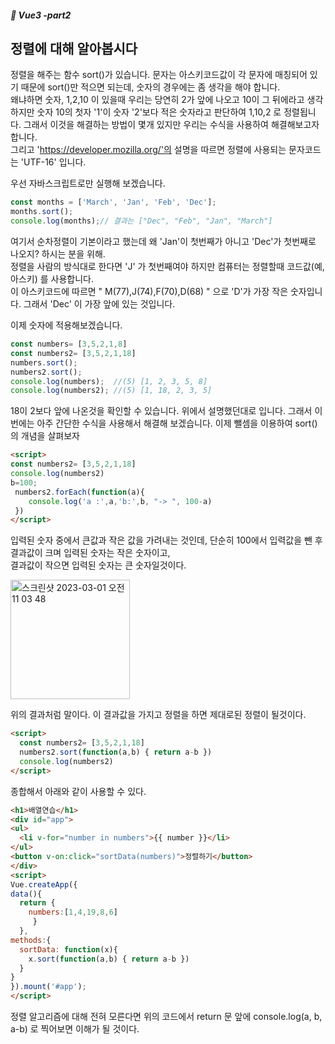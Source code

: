 ##### :cactus: Vue3 -part2

## 정렬에 대해 알아봅시다
정렬을 해주는 함수 sort()가 있습니다. 문자는 아스키코드값이 각 문자에 매칭되어 있기 때문에 sort()만 적으면 되는데, 숫자의 경우에는 좀 생각을 해야 합니다.   
왜냐하면 숫자, 1,2,10 이 있을때 우리는 당연히 2가 앞에 나오고 10이 그 뒤에라고 생각하지만 숫자 10의 첫자 '1'이 숫자 '2'보다 적은 숫자라고 판단하여 1,10,2 로 정렬됩니다. 그래서 이것을 해결하는 방법이 몇개 있지만 우리는 수식을 사용하여 해결해보고자 합니다.    
그리고 'https://developer.mozilla.org/'의 설명을 따르면 정렬에 사용되는 문자코드는 'UTF-16' 입니다. 


우선 자바스크립트로만 실행해 보겠습니다.
```javascript
const months = ['March', 'Jan', 'Feb', 'Dec']; 
months.sort();
console.log(months);// 결과는 ["Dec", "Feb", "Jan", "March"]
```
여기서 순차정렬이 기본이라고 했는데 왜 'Jan'이 첫번째가 아니고 'Dec'가 첫번째로 나오지? 하시는 분을 위해.   
정렬을 사람의 방식대로 한다면 'J' 가 첫번째여야 하지만 컴퓨터는 정렬할때 코드값(예, 아스키) 를 사용합니다.   
이 아스키코드에 따르면 " M(77),J(74),F(70),D(68) " 으로 'D'가 가장 작은 숫자입니다. 그래서 'Dec' 이 가장 앞에 있는 것입니다.


이제 숫자에 적용해보겠습니다.
```javascript
const numbers= [3,5,2,1,8]
const numbers2= [3,5,2,1,18]
numbers.sort();
numbers2.sort();
console.log(numbers);  //(5) [1, 2, 3, 5, 8]
console.log(numbers2); //(5) [1, 18, 2, 3, 5]

```
18이 2보다 앞에 나온것을 확인할 수 있습니다. 위에서 설명했던대로 입니다. 그래서 이번에는 아주 간단한 수식을 사용해서 해결해 보겠습니다.
이제 뺄셈을 이용하여 sort()의 개념을 살펴보자

```html
<script>
const numbers2= [3,5,2,1,18]
console.log(numbers2)
b=100;
 numbers2.forEach(function(a){
    console.log('a :',a,'b:',b, "-> ", 100-a)
 })
</script>
```
입력된 숫자 중에서 큰값과 작은 값을 가려내는 것인데, 단순히 100에서 입력값을 뺀 후   
결과값이 크며 입력된 숫자는 작은 숫자이고,   
결과값이 작으면 입력된 숫자는 큰 숫자일것이다.


<img width="191" alt="스크린샷 2023-03-01 오전 11 03 48" src="https://user-images.githubusercontent.com/48478079/222025789-efb85b74-40e8-4f11-9d91-908a716b447a.png">

위의 결과처럼 말이다. 이 결과값을 가지고 정렬을 하면 제대로된 정렬이 될것이다.

```html
<script>
  const numbers2= [3,5,2,1,18]
  numbers2.sort(function(a,b) { return a-b })
  console.log(numbers2)
</script>

```

종합해서 아래와 같이 사용할 수 있다.   

```html
<h1>배열연습</h1>
<div id="app">
<ul>
  <li v-for="number in numbers">{{ number }}</li>
</ul>
<button v-on:click="sortData(numbers)">정렬하기</button>
</div>
<script>
Vue.createApp({
data(){
  return {
    numbers:[1,4,19,8,6]
     }
  },
methods:{
  sortData: function(x){
    x.sort(function(a,b) { return a-b })
  }
}
}).mount('#app');
</script>

```
정렬 알고리즘에 대해 전혀 모른다면 위의 코드에서 return 문 앞에 console.log(a, b, a-b) 로 찍어보면 이해가 될 것이다.

